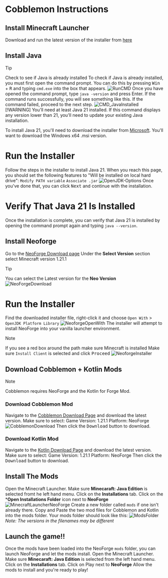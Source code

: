 # Cobblemon Instructions
## Install Minecraft Launcher
Download and run the latest version of the installer from [here](https://aka.ms/minecraftClientGameCoreWindows)

## Install Java
> [!TIP]
> Check to see if Java is already installed
To check if Java is already installed, you must first open the command prompt.
You can do this by pressing <kbd>Win</kbd> + <kbd>R</kbd> and typing `cmd.exe` into the box that appears.
![RunCMD](https://github.com/user-attachments/assets/5eedcee4-04cb-436c-85c0-3b8191fbaac0)
Once you have opened the command prompt, type `java -version` and press Enter.
If the command runs successfully, you will see something like this. If the command failed, proceed to the next step.
![CMD_JavaInstalled](https://github.com/user-attachments/assets/816caa9a-b3f2-444e-a70a-efcbd17d4d8e)
> [!WARNING]
> You'll need at least Java 21 installed. If this command displays any version lower than 21, you'll need to update your existing Java installation.

To install Java 21, you'll need to download the installer from [Microsoft](https://learn.microsoft.com/en-us/java/openjdk/download#openjdk-21).
You'll want to download the Windows x64 .msi version.
# Run the Installer
Follow the steps in the installer to install Java 21.
When you reach this page, you should set the following features to "Will be installed on local hard drive":
  `Modify PATH variable`
  `Associate .jar`
  ![OpenJDK-Options](https://github.com/user-attachments/assets/850a61a6-4345-465c-b5fd-f385593210a9)
Once you've done that, you can click <kbd>Next</kbd> and continue with the installation.

# Verify That Java 21 Is Installed
Once the installation is complete, you can verify that Java 21 is installed by opening the command prompt again and typing `java --version`.

## Install Neoforge
Go to the [NeoForge Download page](https://projects.neoforged.net/neoforged/neoforge)
Under the **Select Version** section select Minecraft version 1.21.1
> [!TIP]
> You can select the Latest version for the **Neo Version**
![NeoForgeDownload](https://github.com/user-attachments/assets/d44efe5c-3bc5-45bb-afe0-a82424e30ecf)
# Run the Installer
Find the downloaded installer file, right-click it and choose `Open With` > `OpenJDK Platform Library`
![NeoforgeOpenWith](https://github.com/user-attachments/assets/59aba43d-28a7-486c-b15e-b01cb2b6cd5c)
The installer will attempt to install NeoForge into your vanilla launcher environment.
> [!NOTE]
> If you see a red box around the path make sure Minecraft is installed
Make sure `Install Client` is selected and click <kbd>Proceed</kbd>
![NeoforgeInstaller](https://github.com/user-attachments/assets/22d06f41-bd06-49e7-b427-1278cb556c15)

## Download Cobblemon + Kotlin Mods
> [!NOTE]
> Cobblemon requires NeoForge and the Kotlin for Forge Mod.
### Download Cobblemon Mod
Navigate to the [Cobblemon Download Page](https://modrinth.com/mod/cobblemon?version=1.21.1&loader=neoforge) and download the latest version.
Make sure to select:
  Game Version: 1.21.1
  Platform: NeoForge
  ![CobblemonDownload](https://github.com/user-attachments/assets/9e3cec57-f202-4857-aff3-b46cf9f281cd)
Then click the <kbd>Download</kbd> button to download.
### Download Kotlin Mod
Navigate to the [Kotlin Download Page](https://modrinth.com/mod/kotlin-for-forge/versions?version=1.21.1&loader=neoforge) and download the latest version.
Make sure to select:
  Game Version: 1.21.1
  Platform: NeoForge
Then click the <kbd>Download</kbd> button to download.

## Install The Mods
Open the Minecraft Launcher.
Make sure **Minecaraft: Java Edition** is selected fromt he left hand menu.
Click on the **Installations** tab.
Click on the ***Open Installations Folder** icon next to **NeoForge**
![MinecraftLauncherNeoForge](https://github.com/user-attachments/assets/f1ddce55-2fa5-4bae-b362-320594cdb82d)
Create a new folder called `mods` if one isn't already there.
Copy and Paste the two mod files for Cobblemon and Kotlin into the mods folder.
Your mods folder should look like this:
![ModsFolder](https://github.com/user-attachments/assets/f73dc3c3-dff6-4389-bb3a-2681e10fa8d3)
*Note: The versions in the filenames may be different*

## Launch the game!!
Once the mods have been loaded into the NeoForge `mods` folder, you can launch NeoForge and let the mods install.
Open the Minecraft Launcher.
Make sure **Minecaraft: Java Edition** is selected from the left hand menu.
Click on the **Installations** tab.
Click on </kbd>Play</kbd> next to **NeoForge**
Allow the mods to install and you're ready to play!
